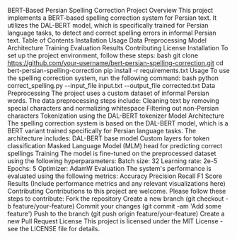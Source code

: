 BERT-Based Persian Spelling Correction
Project Overview
This project implements a BERT-based spelling correction system for Persian text. It utilizes the DAL-BERT model, which is specifically trained for Persian language tasks, to detect and correct spelling errors in informal Persian text.
Table of Contents
Installation
Usage
Data Preprocessing
Model Architecture
Training
Evaluation
Results
Contributing
License
Installation
To set up the project environment, follow these steps:
bash
git clone https://github.com/your-username/bert-persian-spelling-correction.git
cd bert-persian-spelling-correction
pip install -r requirements.txt
Usage
To use the spelling correction system, run the following command:
bash
python correct_spelling.py --input_file input.txt --output_file corrected.txt
Data Preprocessing
The project uses a custom dataset of informal Persian words. The data preprocessing steps include:
Cleaning text by removing special characters and normalizing whitespace
Filtering out non-Persian characters
Tokenization using the DAL-BERT tokenizer
Model Architecture
The spelling correction system is based on the DAL-BERT model, which is a BERT variant trained specifically for Persian language tasks. The architecture includes:
DAL-BERT base model
Custom layers for token classification
Masked Language Model (MLM) head for predicting correct spellings
Training
The model is fine-tuned on the preprocessed dataset using the following hyperparameters:
Batch size: 32
Learning rate: 2e-5
Epochs: 5
Optimizer: AdamW
Evaluation
The system's performance is evaluated using the following metrics:
Accuracy
Precision
Recall
F1 Score
Results
(Include performance metrics and any relevant visualizations here)
Contributing
Contributions to this project are welcome. Please follow these steps to contribute:
Fork the repository
Create a new branch (git checkout -b feature/your-feature)
Commit your changes (git commit -am 'Add some feature')
Push to the branch (git push origin feature/your-feature)
Create a new Pull Request
License
This project is licensed under the MIT License - see the LICENSE file for details.
